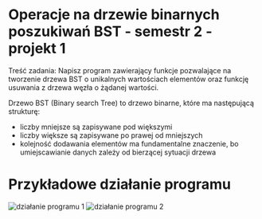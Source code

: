 # Operacje na drzewie binarnych poszukiwań BST - semestr 2 - projekt 1

Treść zadania:
Napisz program zawierający funkcje pozwalające na tworzenie drzewa BST o unikalnych wartościach elementów oraz funkcję usuwania z drzewa węzła o żądanej wartości.

Drzewo BST (Binary search Tree) to drzewo binarne, które ma następującą strukturę:
- liczby mniejsze są zapisywane pod większymi
- liczby większe są zapisywane po prawej od mniejszych
- kolejność dodawania elementów ma fundamentalne znaczenie, bo umiejscawianie danych zależy od bierzącej sytuacji drzewa



# Przykładowe działanie programu
![działanie programu 1](https://user-images.githubusercontent.com/84225546/173708054-a8e8d048-acc9-46a7-a85e-ceba6b66ae55.png)
![działanie programu 2](https://user-images.githubusercontent.com/84225546/173708057-70605cbb-3dec-4178-b2b0-7d7912126d18.png)
